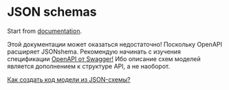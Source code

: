 # JSON schemas

Start from [documentation](https://json-schema.org/).

Этой документации может оказаться недостаточно!
Поскольку OpenAPI расширяет JSONshema.
Рекомендую начинать с изучения спецификации [OpenAPI от Swagger!](https://swagger.io/specification/)
Ибо описание схем моделей является дополнением к структуре API, а не наоборот.


[Как создать код модели из JSON-схемы?](https://www.jsonschema2pojo.org/)

